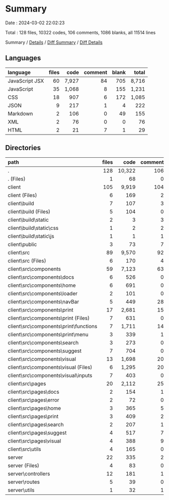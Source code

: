 # Summary

Date : 2024-03-02 22:02:23

Total : 128 files,  10322 codes, 106 comments, 1086 blanks, all 11514 lines

Summary / [Details](details.md) / [Diff Summary](diff.md) / [Diff Details](diff-details.md)

## Languages
| language | files | code | comment | blank | total |
| :--- | ---: | ---: | ---: | ---: | ---: |
| JavaScript JSX | 60 | 7,927 | 84 | 705 | 8,716 |
| JavaScript | 35 | 1,068 | 8 | 155 | 1,231 |
| CSS | 18 | 907 | 6 | 172 | 1,085 |
| JSON | 9 | 217 | 1 | 4 | 222 |
| Markdown | 2 | 106 | 0 | 49 | 155 |
| XML | 2 | 76 | 0 | 0 | 76 |
| HTML | 2 | 21 | 7 | 1 | 29 |

## Directories
| path | files | code | comment | blank | total |
| :--- | ---: | ---: | ---: | ---: | ---: |
| . | 128 | 10,322 | 106 | 1,086 | 11,514 |
| . (Files) | 1 | 68 | 0 | 17 | 85 |
| client | 105 | 9,919 | 104 | 1,000 | 11,023 |
| client (Files) | 6 | 169 | 2 | 37 | 208 |
| client\\build | 7 | 107 | 3 | 1 | 111 |
| client\\build (Files) | 5 | 104 | 0 | 1 | 105 |
| client\\build\\static | 2 | 3 | 3 | 0 | 6 |
| client\\build\\static\\css | 1 | 2 | 2 | 0 | 4 |
| client\\build\\static\\js | 1 | 1 | 1 | 0 | 2 |
| client\\public | 3 | 73 | 7 | 2 | 82 |
| client\\src | 89 | 9,570 | 92 | 960 | 10,622 |
| client\\src (Files) | 6 | 170 | 4 | 32 | 206 |
| client\\src\\components | 59 | 7,123 | 63 | 609 | 7,795 |
| client\\src\\components\\docs | 6 | 526 | 0 | 13 | 539 |
| client\\src\\components\\home | 6 | 691 | 0 | 47 | 738 |
| client\\src\\components\\loader | 2 | 101 | 0 | 8 | 109 |
| client\\src\\components\\navBar | 5 | 449 | 28 | 50 | 527 |
| client\\src\\components\\print | 17 | 2,681 | 15 | 239 | 2,935 |
| client\\src\\components\\print (Files) | 7 | 631 | 0 | 32 | 663 |
| client\\src\\components\\print\\functions | 7 | 1,711 | 14 | 172 | 1,897 |
| client\\src\\components\\print\\menu | 3 | 339 | 1 | 35 | 375 |
| client\\src\\components\\search | 3 | 273 | 0 | 25 | 298 |
| client\\src\\components\\suggest | 7 | 704 | 0 | 56 | 760 |
| client\\src\\components\\visual | 13 | 1,698 | 20 | 171 | 1,889 |
| client\\src\\components\\visual (Files) | 6 | 1,295 | 20 | 109 | 1,424 |
| client\\src\\components\\visual\\inputs | 7 | 403 | 0 | 62 | 465 |
| client\\src\\pages | 20 | 2,112 | 25 | 300 | 2,437 |
| client\\src\\pages\\docs | 2 | 154 | 1 | 12 | 167 |
| client\\src\\pages\\error | 2 | 72 | 0 | 6 | 78 |
| client\\src\\pages\\home | 3 | 365 | 5 | 71 | 441 |
| client\\src\\pages\\print | 3 | 409 | 2 | 56 | 467 |
| client\\src\\pages\\search | 2 | 207 | 1 | 37 | 245 |
| client\\src\\pages\\suggest | 4 | 517 | 7 | 64 | 588 |
| client\\src\\pages\\visual | 4 | 388 | 9 | 54 | 451 |
| client\\src\\utils | 4 | 165 | 0 | 19 | 184 |
| server | 22 | 335 | 2 | 69 | 406 |
| server (Files) | 4 | 83 | 0 | 10 | 93 |
| server\\controllers | 12 | 181 | 1 | 39 | 221 |
| server\\routes | 5 | 39 | 0 | 16 | 55 |
| server\\utils | 1 | 32 | 1 | 4 | 37 |
